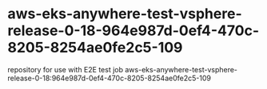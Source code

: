 # aws-eks-anywhere-test-vsphere-release-0-18-964e987d-0ef4-470c-8205-8254ae0fe2c5-109
repository for use with E2E test job aws-eks-anywhere-test-vsphere-release-0-18:964e987d-0ef4-470c-8205-8254ae0fe2c5-109
